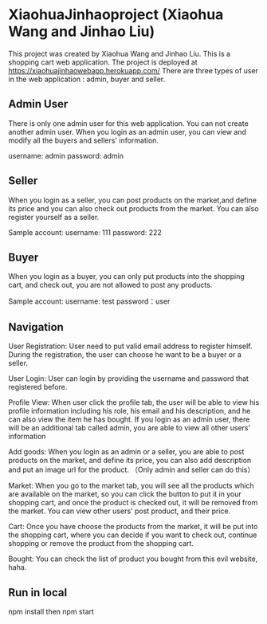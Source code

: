 # XiaohuaJinhaoproject (Xiaohua Wang and Jinhao Liu)

This project was created by Xiaohua Wang and Jinhao Liu. This is a shopping cart web application.
The project is deployed at https://xiaohuajinhaowebapp.herokuapp.com/
There are three types of user in the web application : admin, buyer and seller.

## Admin User

There is only one admin user for this web application. You can not create another admin user.
When you login as an admin user, you can view and modify all the buyers and sellers' information.

username: admin
password: admin

## Seller

When you login as a seller, you can post products on the market,and define its price and you can also check out products from the market.
You can also register yourself as a seller.

Sample account:
username: 111
password: 222

## Buyer

When you login as a buyer, you can only put products into the shopping cart, and check out, you are not allowed to post any products.

Sample account:
username: test
password：user

## Navigation

User Registration: User need to put valid email address to register himself.
                   During the registration, the user can choose he want to be a buyer or a seller.
                   
User Login:        User can login by providing the username and password that registered before.

Profile View:      When user click the profile tab, the user will be able to view his profile information including
                   his role, his email and his description, and he can also view the item he has bought.
                   If you login as an admin user, there will be an additional tab called admin, you are able to view all other users' information

Add goods:         When you login as an admin or a seller, you are able to post products on the market, and define its price, you can also add 
                   description and put an image url for the product. （Only admin and seller can do this）

Market:            When you go to the market tab, you will see all the products which are available on the market, so you can click the button to 
                   put it in your shopping cart, and once the product is checked out, it will be removed from the market. You can view other users' 
                   post product, and their price.
                 

Cart:              Once you have choose the products from the market, it will be put into the shopping cart, where you can decide if you want to 
                   check out, continue shopping or remove the product from the shopping cart.
                   
Bought:            You can check the list of product you bought from this evil website, haha.


## Run in local
npm install then npm start
